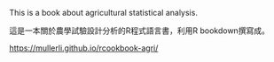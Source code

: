 This is a book about agricultural statistical analysis. 

這是一本關於農學試驗設計分析的R程式語言書，利用R bookdown撰寫成。

https://mullerli.github.io/rcookbook-agri/